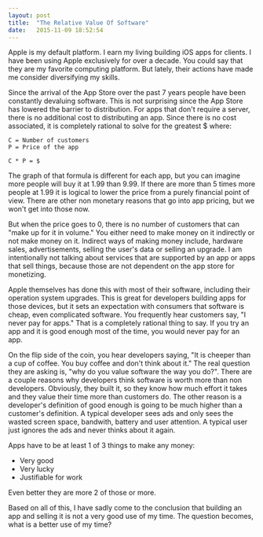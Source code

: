 ```yaml
---
layout: post
title:  "The Relative Value Of Software"
date:   2015-11-09 18:52:54
---
```


Apple is my default platform. I earn my living building iOS apps for clients. I have been using Apple exclusively for over a decade. You could say that they are my favorite computing platform. But lately, their actions have made me consider diversifying my skills.

Since the arrival of the App Store over the past 7 years people have been constantly devaluing software. This is not surprising since the App Store has lowered the barrier to distribution. For apps that don't require a server, there is no additional cost to distributing an app. Since there is no cost associated, it is completely rational to solve for the greatest $ where:

``` 
C = Number of customers
P = Price of the app

C * P = $
```

The graph of that formula is different for each app, but you can imagine more people will buy it at 1.99 than 9.99. If there are more than 5 times more people at 1.99 it is logical to lower the price from a purely financial point of view. There are other non monetary reasons that go into app pricing, but we won't get into those now.

But when the price goes to 0, there is no number of customers that can "make up for it in volume." You either need to make money on it indirectly or not make money on it. Indirect ways of making money include, hardware sales, advertisements, selling the user's data or selling an upgrade. I am intentionally not talking about services that are supported by an app or apps that sell things, because those are not dependent on the app store for monetizing.

Apple themselves has done this with most of their software, including their operation system upgrades. This is great for developers building apps for those devices, but it sets an expectation with consumers that software is cheap, even complicated software. You frequently hear customers say, "I never pay for apps." That is a completely rational thing to say. If you try an app and it is good enough most of the time, you would never pay for an app.

On the flip side of the coin, you hear developers saying, "It is cheeper than a cup of coffee. You buy coffee and don't think about it." The real question they are asking is, "why do you value software the way you do?". There are a couple reasons why developers think software is worth more than non developers. Obviously, they built it, so they know how much effort it takes and they value their time more than customers do. The other reason is a developer's definition of good enough is going to be much higher than a customer's definition. A typical developer sees ads and only sees the wasted screen space, bandwith, battery and user attention. A typical user just ignores the ads and never thinks about it again.

Apps have to be at least 1 of 3 things to make any money:

- Very good
- Very lucky
- Justifiable for work

Even better they are more 2 of those or more.

Based on all of this, I have sadly come to the conclusion that building an app and selling it is not a very good use of my time. The question becomes, what is a better use of my time?